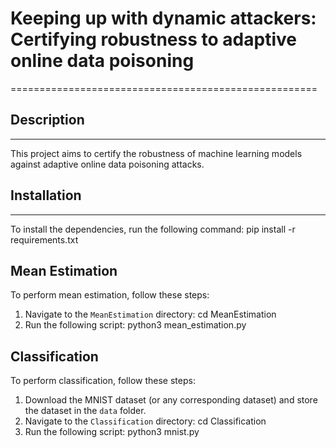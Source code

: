 # Keeping up with dynamic attackers: Certifying robustness to adaptive online data poisoning
=====================================================
## Description
---------------
This project aims to certify the robustness of machine learning models against adaptive online data poisoning attacks.
## Installation
--------------
To install the dependencies, run the following command:
pip install -r requirements.txt

## Mean Estimation
To perform mean estimation, follow these steps:
1. Navigate to the `MeanEstimation` directory: cd MeanEstimation
2. Run the following script: python3 mean_estimation.py

## Classification
To perform classification, follow these steps:
1. Download the MNIST dataset (or any corresponding dataset) and store the dataset in the `data` folder.
2. Navigate to the `Classification` directory: cd Classification
3. Run the following script: python3 mnist.py
